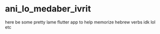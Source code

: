 # ani_lo_medaber_ivrit

here be some pretty lame flutter app to help memorize hebrew verbs idk lol etc